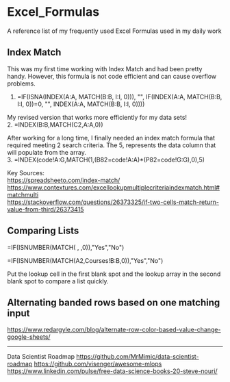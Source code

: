 # Excel_Formulas
A reference list of my frequently used Excel Formulas used in my daily work

## Index Match 
This was my first time working with Index Match and had been pretty handy.  However, this formula is not code efficient and can cause overflow problems.   
1. =IF(ISNA(INDEX(A:A, MATCH(B:B, I:I, 0))), "", IF(INDEX(A:A, MATCH(B:B, I:I, 0))=0, "", INDEX(A:A, MATCH(B:B, I:I, 0))))    

My revised version that works more efficiently for my data sets!    
2. =INDEX(B:B,MATCH(C2,A:A,0))   

After working for a long time, I finally needed an index match formula that required meeting 2 search criteria.  The 5, represents the data column that will populate from the array.   
3.    =INDEX(code!A:G,MATCH(1,(B82=code!A:A)*(P82=code!G:G),0),5)   


Key Sources:    
https://spreadsheeto.com/index-match/     
https://www.contextures.com/excellookupmultiplecriteriaindexmatch.html#matchmulti    
https://stackoverflow.com/questions/26373325/if-two-cells-match-return-value-from-third/26373415     

## Comparing Lists
=IF(ISNUMBER(MATCH(  ,  ,0)),"Yes","No")   

=IF(ISNUMBER(MATCH(A2,Courses!B:B,0)),"Yes","No")     

Put the lookup cell in the first blank spot and the lookup array in the second blank spot to compare a list quickly.

## Alternating banded rows based on one matching input
https://www.redargyle.com/blog/alternate-row-color-based-value-change-google-sheets/

------------------   
Data Scientist Roadmap
https://github.com/MrMimic/data-scientist-roadmap
https://github.com/visenger/awesome-mlops
https://www.linkedin.com/pulse/free-data-science-books-20-steve-nouri/
